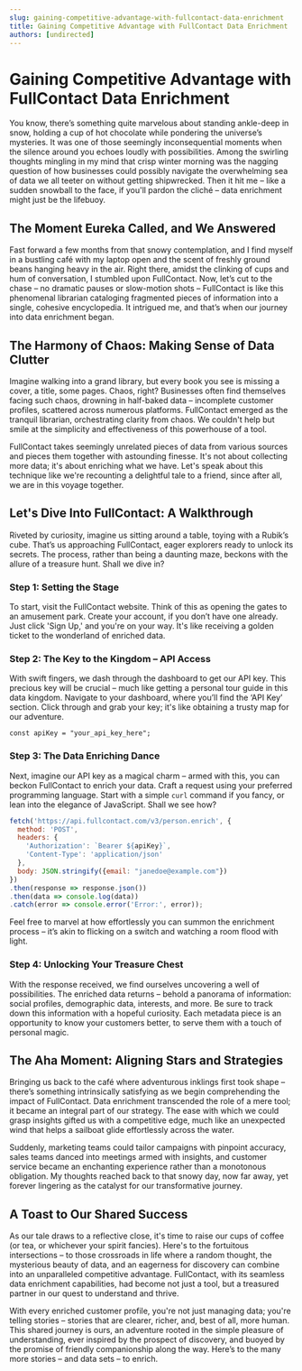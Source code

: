 ```yaml
---
slug: gaining-competitive-advantage-with-fullcontact-data-enrichment
title: Gaining Competitive Advantage with FullContact Data Enrichment
authors: [undirected]
---
```



# Gaining Competitive Advantage with FullContact Data Enrichment

You know, there’s something quite marvelous about standing ankle-deep in snow, holding a cup of hot chocolate while pondering the universe’s mysteries. It was one of those seemingly inconsequential moments when the silence around you echoes loudly with possibilities. Among the swirling thoughts mingling in my mind that crisp winter morning was the nagging question of how businesses could possibly navigate the overwhelming sea of data we all teeter on without getting shipwrecked. Then it hit me – like a sudden snowball to the face, if you'll pardon the cliché – data enrichment might just be the lifebuoy.

## The Moment Eureka Called, and We Answered

Fast forward a few months from that snowy contemplation, and I find myself in a bustling café with my laptop open and the scent of freshly ground beans hanging heavy in the air. Right there, amidst the clinking of cups and hum of conversation, I stumbled upon FullContact. Now, let’s cut to the chase – no dramatic pauses or slow-motion shots – FullContact is like this phenomenal librarian cataloging fragmented pieces of information into a single, cohesive encyclopedia. It intrigued me, and that’s when our journey into data enrichment began.

## The Harmony of Chaos: Making Sense of Data Clutter

Imagine walking into a grand library, but every book you see is missing a cover, a title, some pages. Chaos, right? Businesses often find themselves facing such chaos, drowning in half-baked data – incomplete customer profiles, scattered across numerous platforms. FullContact emerged as the tranquil librarian, orchestrating clarity from chaos. We couldn't help but smile at the simplicity and effectiveness of this powerhouse of a tool.

FullContact takes seemingly unrelated pieces of data from various sources and pieces them together with astounding finesse. It's not about collecting more data; it's about enriching what we have. Let's speak about this technique like we're recounting a delightful tale to a friend, since after all, we are in this voyage together.

## Let's Dive Into FullContact: A Walkthrough

Riveted by curiosity, imagine us sitting around a table, toying with a Rubik’s cube. That’s us approaching FullContact, eager explorers ready to unlock its secrets. The process, rather than being a daunting maze, beckons with the allure of a treasure hunt. Shall we dive in?

### Step 1: Setting the Stage

To start, visit the FullContact website. Think of this as opening the gates to an amusement park. Create your account, if you don’t have one already. Just click 'Sign Up,' and you're on your way. It's like receiving a golden ticket to the wonderland of enriched data.

### Step 2: The Key to the Kingdom – API Access

With swift fingers, we dash through the dashboard to get our API key. This precious key will be crucial – much like getting a personal tour guide in this data kingdom. Navigate to your dashboard, where you’ll find the ‘API Key’ section. Click through and grab your key; it's like obtaining a trusty map for our adventure.

```plaintext
const apiKey = "your_api_key_here";
```

### Step 3: The Data Enriching Dance

Next, imagine our API key as a magical charm – armed with this, you can beckon FullContact to enrich your data. Craft a request using your preferred programming language. Start with a simple `curl` command if you fancy, or lean into the elegance of JavaScript. Shall we see how?

```javascript
fetch('https://api.fullcontact.com/v3/person.enrich', {
  method: 'POST',
  headers: {
    'Authorization': `Bearer ${apiKey}`,
    'Content-Type': 'application/json'
  },
  body: JSON.stringify({email: "janedoe@example.com"})
})
.then(response => response.json())
.then(data => console.log(data))
.catch(error => console.error('Error:', error));
```

Feel free to marvel at how effortlessly you can summon the enrichment process – it’s akin to flicking on a switch and watching a room flood with light.

### Step 4: Unlocking Your Treasure Chest

With the response received, we find ourselves uncovering a well of possibilities. The enriched data returns – behold a panorama of information: social profiles, demographic data, interests, and more. Be sure to track down this information with a hopeful curiosity. Each metadata piece is an opportunity to know your customers better, to serve them with a touch of personal magic.

## The Aha Moment: Aligning Stars and Strategies

Bringing us back to the café where adventurous inklings first took shape – there’s something intrinsically satisfying as we begin comprehending the impact of FullContact. Data enrichment transcended the role of a mere tool; it became an integral part of our strategy. The ease with which we could grasp insights gifted us with a competitive edge, much like an unexpected wind that helps a sailboat glide effortlessly across the water.

Suddenly, marketing teams could tailor campaigns with pinpoint accuracy, sales teams danced into meetings armed with insights, and customer service became an enchanting experience rather than a monotonous obligation. My thoughts reached back to that snowy day, now far away, yet forever lingering as the catalyst for our transformative journey.

## A Toast to Our Shared Success

As our tale draws to a reflective close, it's time to raise our cups of coffee (or tea, or whichever your spirit fancies). Here's to the fortuitous intersections – to those crossroads in life where a random thought, the mysterious beauty of data, and an eagerness for discovery can combine into an unparalleled competitive advantage. FullContact, with its seamless data enrichment capabilities, had become not just a tool, but a treasured partner in our quest to understand and thrive.

With every enriched customer profile, you're not just managing data; you're telling stories – stories that are clearer, richer, and, best of all, more human. This shared journey is ours, an adventure rooted in the simple pleasure of understanding, ever inspired by the prospect of discovery, and buoyed by the promise of friendly companionship along the way. Here’s to the many more stories – and data sets – to enrich.
